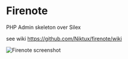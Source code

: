 Firenote
========

PHP Admin skeleton over Silex

see wiki https://github.com/Niktux/firenote/wiki

![Firenote screenshot](http://firenote.deboo.fr/var/images/wiki/firenote.png)
